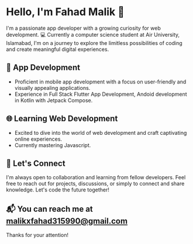 # Hello, I'm Fahad Malik 👋

I'm a passionate app developer with a growing curiosity for web development. 💻 Currently a computer science student at Air University, Islamabad, I'm on a journey to explore the limitless possibilities of coding and create meaningful digital experiences.

## 📱 App Development
- Proficient in mobile app development with a focus on user-friendly and visually appealing applications.
- Experience in Full Stack Flutter App Development, Andoid development in Kotlin with Jetpack Compose.

## 🌐 Learning Web Development
- Excited to dive into the world of web development and craft captivating online experiences.
- Currently mastering Javascript.

## 🚀 Let's Connect
I'm always open to collaboration and learning from fellow developers. Feel free to reach out for projects, discussions, or simply to connect and share knowledge. Let's code the future together!

## 📬 You can reach me at malikxfahad315990@gmail.com
Thanks for your attention!
